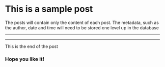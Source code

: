 # This is a sample post

The posts will contain only the content of each post. The metadata, such as the author, date and time will need to be stored one level up in the database

***

---

This is the end of the post

### Hope you like it!